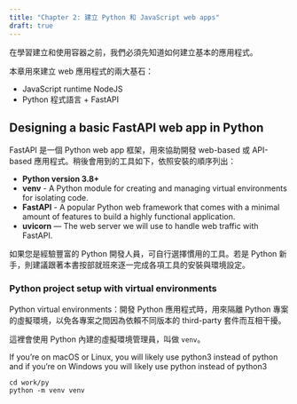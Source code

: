 ```yaml
---
title: "Chapter 2: 建立 Python 和 JavaScript web apps"
draft: true
---
```


在學習建立和使用容器之前，我們必須先知道如何建立基本的應用程式。

本章用來建立 web 應用程式的兩大基石：

- JavaScript runtime NodeJS
- Python 程式語言 + FastAPI

## Designing a basic FastAPI web app in Python

FastAPI 是一個 Python web app 框架，用來協助開發 web-based 或 API-based 應用程式。稍後會用到的工具如下，依照安裝的順序列出：

- **Python version 3.8+**
- **venv** - A Python module for creating and managing virtual environments for isolating code.
- **FastAPI** - A popular Python web framework that comes with a minimal amount of features to build a highly functional application.
- **uvicorn** — The web server we will use to handle web traffic with FastAPI.

如果您是經驗豐富的 Python 開發人員，可自行選擇慣用的工具。若是 Python 新手，則建議跟著本書按部就班來逐一完成各項工具的安裝與環境設定。

### Python project setup with virtual environments

Python virtual environments：開發 Python 應用程式時，用來隔離 Python 專案的虛擬環境，以免各專案之間因為依賴不同版本的 third-party 套件而互相干擾。

這裡會使用 Python 內建的虛擬環境管理員，叫做 `venv`。

If you’re on macOS or Linux, you will likely use python3 instead of python and if you’re on Windows you will likely use python instead of python3

```shell
cd work/py
python -m venv venv
```

